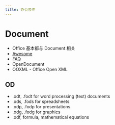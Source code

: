 ```yaml
---
title: 办公套件
---
```


# Document

- Office 基本都与 Document 相关
- [Awesome](./document-awesome.md)
- [FAQ](./document-faq.md)
- OpenDocument
- OOXML - Office Open XML

## OD

- .odt, .fodt for word processing (text) documents
- .ods, .fods for spreadsheets
- .odp, .fodp for presentations
- .odg, .fodg for graphics
- .odf, formula, mathematical equations
